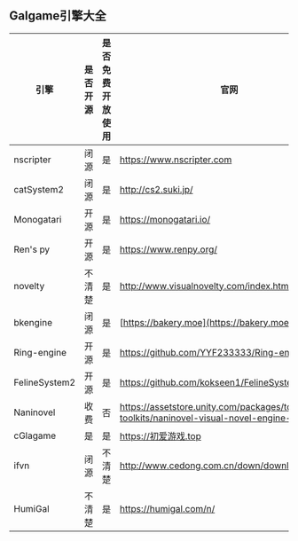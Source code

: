 ## Galgame引擎大全


| 引擎       | 是否开源 | 是否免费开放使用 | 官网                                      |
| ------------ | ---------- | ----------------- | ------------------------------------------ |
| nscripter  | 闭源     | 是               | https://www.nscripter.com                 |
| catSystem2 | 闭源     | 是               | http://cs2.suki.jp/                       |
| Monogatari | 开源     | 是               | https://monogatari.io/                    |
| Ren's py   | 开源     | 是               | https://www.renpy.org/                    |
| novelty    | 不清楚   | 是               | http://www.visualnovelty.com/index.html   |
| bkengine   | 闭源     | 是               | [https://bakery.moe](https://bakery.moe/) |
| Ring-engine| 开源     | 是               | https://github.com/YYF233333/Ring-engine |
| FelineSystem2 | 开源 | 是                | https://github.com/kokseen1/FelineSystem2|
| Naninovel | 收费| 否 | https://assetstore.unity.com/packages/tools/game-toolkits/naninovel-visual-novel-engine-135453 |
|cGlagame | 是 | 是 |https://初爱游戏.top|
| ifvn | 闭源 | 不清楚 | http://www.cedong.com.cn/down/download_vn.html|
| HumiGal | 不清楚 | 是 | https://humigal.com/n/|